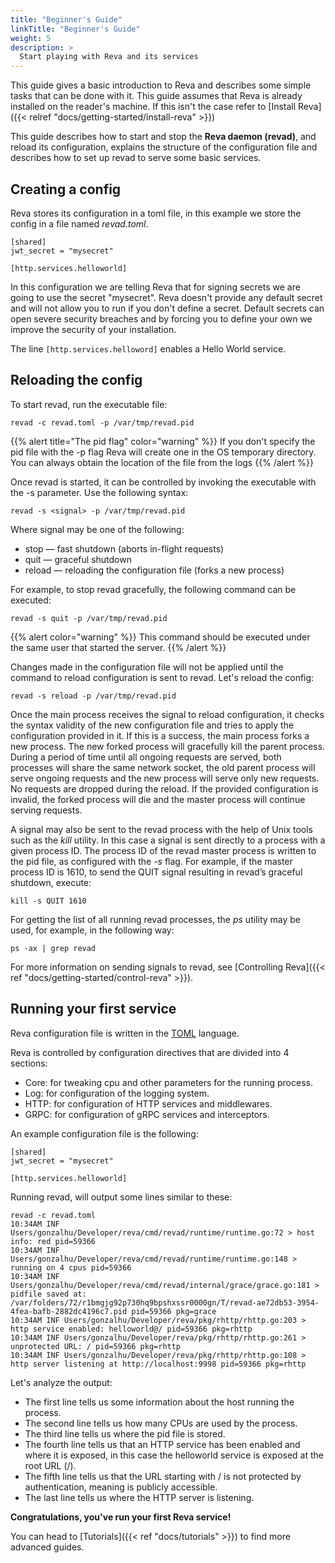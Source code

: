 ```yaml
---
title: "Beginner's Guide"
linkTitle: "Beginner's Guide"
weight: 5
description: >
  Start playing with Reva and its services
---
```


This guide gives a basic introduction to Reva and describes some simple tasks that can be done with it.
This guide assumes that Reva is already installed on the reader's machine.
If this isn't the case refer to [Install Reva]({{< relref "docs/getting-started/install-reva" >}})

This guide describes how to start and stop the **Reva daemon (revad)**, and reload its configuration, explains the structure of the configuration
file and describes how to set up revad to serve some basic services.


## Creating a config

Reva stores its configuration in a toml file, in this example we store the config in a file named
*revad.toml*.

```
[shared]
jwt_secret = "mysecret"

[http.services.helloworld]
```

In this configuration we are telling Reva that for signing secrets we are going to use the secret "mysecret". Reva doesn't provide any default
secret and will not allow you to run if you don't define a secret. Default secrets can open severe security breaches and by forcing you to define your own we improve the security of your installation.

The line `[http.services.helloword]` enables a Hello World service.

## Reloading the config

To start revad, run the executable file:

```
revad -c revad.toml -p /var/tmp/revad.pid
```

{{% alert title="The pid flag" color="warning" %}}
If you don't specify the pid file with the -p flag Reva will create one in the OS temporary directory.
You can always obtain the location of the file from the logs
{{% /alert %}}

Once revad is started, it can be controlled by invoking the executable with the -s parameter. Use the following syntax:

```
revad -s <signal> -p /var/tmp/revad.pid
```

Where signal may be one of the following:

* stop — fast shutdown (aborts in-flight requests)
* quit — graceful shutdown
* reload — reloading the configuration file (forks a new process)

 For example, to stop revad gracefully, the following command can be executed:

```
revad -s quit -p /var/tmp/revad.pid
```

{{% alert color="warning" %}}
This command should be executed under the same user that started the server.
{{% /alert %}}

Changes made in the configuration file will not be applied until the command to reload configuration is sent to revad. Let's reload the config:

```
revad -s reload -p /var/tmp/revad.pid
```

Once the main process receives the signal to reload configuration, it checks the syntax validity of the new configuration file and tries to apply the configuration provided in it. If this is a success, the main process forks a new process. The new forked process will gracefully kill the parent process. During a period of time until all ongoing requests are served, both processes will share the same network socket, the old parent process will serve ongoing requests and the new process will serve only new requests. No requests are dropped during the reload. If the provided configuration is invalid, the forked process will die and the master process will continue serving requests.

A signal may also be sent to the revad process with the help of Unix tools such as the *kill* utility. In this case a signal is sent directly to a process with a given process ID. The process ID of the revad master process is written to the pid file, as configured with the *-s* flag. For example, if the master process ID is 1610, to send the QUIT signal resulting in revad’s graceful shutdown, execute:

```
kill -s QUIT 1610
```

For getting the list of all running revad processes, the *ps* utility may be used, for example, in the following way:

```
ps -ax | grep revad
```

For more information on sending signals to revad, see [Controlling Reva]({{< ref "docs/getting-started/control-reva" >}}).

## Running your first service

Reva configuration file is written in the [TOML](https://github.com/toml-lang/toml) language.

Reva is controlled by configuration directives that are divided into 4 sections:

* Core: for tweaking cpu and other parameters for the running process.
* Log: for configuration of the logging system.
* HTTP: for configuration of HTTP services and middlewares.
* GRPC: for configuration of gRPC services and interceptors.

An example configuration file is the following:

```
[shared]
jwt_secret = "mysecret"

[http.services.helloworld]
```

Running revad, will output some lines similar to these:

```
revad -c revad.toml
10:34AM INF Users/gonzalhu/Developer/reva/cmd/revad/runtime/runtime.go:72 > host info: red pid=59366
10:34AM INF Users/gonzalhu/Developer/reva/cmd/revad/runtime/runtime.go:148 > running on 4 cpus pid=59366
10:34AM INF Users/gonzalhu/Developer/reva/cmd/revad/internal/grace/grace.go:181 > pidfile saved at: /var/folders/72/r1bmgjg92p730hq9bpshxssr0000gn/T/revad-ae72db53-3954-4fea-bafb-2882dc4196c7.pid pid=59366 pkg=grace
10:34AM INF Users/gonzalhu/Developer/reva/pkg/rhttp/rhttp.go:203 > http service enabled: helloworld@/ pid=59366 pkg=rhttp
10:34AM INF Users/gonzalhu/Developer/reva/pkg/rhttp/rhttp.go:261 > unprotected URL: / pid=59366 pkg=rhttp
10:34AM INF Users/gonzalhu/Developer/reva/pkg/rhttp/rhttp.go:108 > http server listening at http://localhost:9998 pid=59366 pkg=rhttp
```

Let's analyze the output:

* The first line tells us some information about the host running the process.
* The second line tells us how many CPUs are used by the process.
* The  third line tells us where the pid file is stored.
* The fourth line tells us that an HTTP service has been enabled and where it is exposed, in this case the helloworld service is exposed at the root URL (/).
* The fifth line tells us that the URL starting with / is not protected by authentication, meaning is publicly accessible.
* The last line tells us where the HTTP server is listening.


**Congratulations, you've run your first Reva service!**

You can head to [Tutorials]({{< ref "docs/tutorials" >}}) to find more advanced guides.
